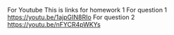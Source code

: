 For Youtube
This is links for homework 1
  For question 1
      https://youtu.be/1ajpGIN8RIo
  For question 2
      https://youtu.be/nFYCR4pWKYs
      
